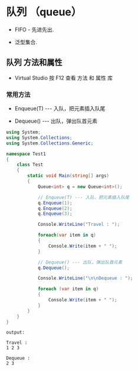 # 队列 （queue）

- FIFO - 先进先出.

- 泛型集合.

## 队列 方法和属性

- Virtual Studio 按 F12 查看 方法 和 属性 库
  
### 常用方法

- Enqueue(T)  --- 入队，把元素插入队尾

- Dequeue() --- 出队，弹出队首元素

```C#
using System;
using System.Collections;
using System.Collections.Generic;

namespace Test1
{
    class Test
    {
        static void Main(string[] args)
        {
            Queue<int> q = new Queue<int>();

            // Enqueue(T) --- 入队，把元素插入队尾
            q.Enqueue(1);
            q.Enqueue(2);
            q.Enqueue(3);

            Console.WriteLine("Travel : ");

            foreach(var item in q)
            {
                Console.Write(item + " ");
            }

            // Dequeue() --- 出队，弹出队首元素
            q.Dequeue();

            Console.WriteLine("\n\nDequeue : ");

            foreach (var item in q)
            {
                Console.Write(item + " ");
            }
        }
    }
}
```

```
output:

Travel :
1 2 3

Dequeue :
2 3
```